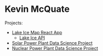 # Kevin McQuate

Projects:
- [Lake Ice Map React App](https://lake-freeze.kevin-mcquate.net/)
    - [Lake Ice API](https://lake-freeze.kevin-mcquate.net/)
- [Solar Power Plant Data Science Project](solar-panel-data.html)
- [Nuclear Power Plant Data Science Project](nuclear-plants.html)
